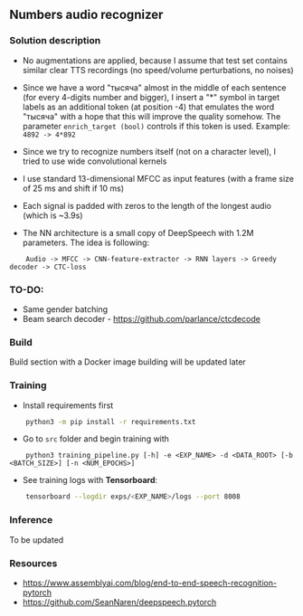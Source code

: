 ## Numbers audio recognizer

### Solution description

* No augmentations are applied, because I assume that test set contains similar clear TTS recordings (no speed/volume perturbations, no noises)

* Since we have a word "тысяча" almost in the middle of each sentence (for every 4-digits number and bigger), I insert a "*" symbol in target labels as an additional token (at position -4) that emulates the word "тысяча" with a hope that this will improve the quality somehow. The parameter `enrich_target (bool)` controls if this token is used. Example: `4892 -> 4*892`

* Since we try to recognize numbers itself (not on a character level), I tried to use wide convolutional kernels

* I use standard 13-dimensional MFCC as input features (with a frame size of 25 ms and shift if 10 ms)

* Each signal is padded with zeros to the length of the longest audio (which is ~3.9s)

* The NN architecture is a small copy of DeepSpeech with 1.2M parameters. The idea is following:
```
    Audio -> MFCC -> CNN-feature-extractor -> RNN layers -> Greedy decoder -> CTC-loss
```


### TO-DO:
* Same gender batching
* Beam search decoder - https://github.com/parlance/ctcdecode


### Build
Build section with a Docker image building will be updated later


### Training

* Install requirements first
```bash
    python3 -m pip install -r requirements.txt
```

* Go to `src` folder and begin training with
```
    python3 training_pipeline.py [-h] -e <EXP_NAME> -d <DATA_ROOT> [-b <BATCH_SIZE>] [-n <NUM_EPOCHS>]
```

* See training logs with **Tensorboard**:
```bash
    tensorboard --logdir exps/<EXP_NAME>/logs --port 8008
```

### Inference
To be updated

### Resources
* https://www.assemblyai.com/blog/end-to-end-speech-recognition-pytorch
* https://github.com/SeanNaren/deepspeech.pytorch
